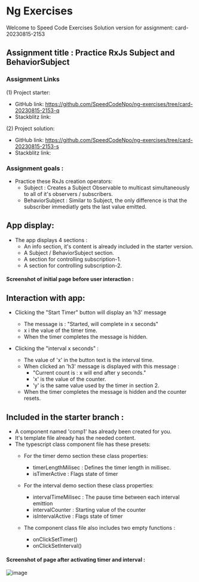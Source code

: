 # Ng Exercises

Welcome to Speed Code Exercises
Solution version for assignment: card-20230815-2153

## Assignment title : Practice RxJs Subject and BehaviorSubject

### Assignment Links
(1) Project starter:
  - GitHub link: https://github.com/SpeedCodeNpo/ng-exercises/tree/card-20230815-2153-q
  - Stackblitz link: 

(2) Project solution:
  - GitHub link: https://github.com/SpeedCodeNpo/ng-exercises/tree/card-20230815-2153-s
  - Stackblitz link: 

### Assignment goals :
- Practice these RxJs creation operators:
    - Subject : Creates a Subject Observable to multicast simultaneously to all of it's observers / subscribers.
    - BehaviorSubject : Similar to Subject, the only difference is that the subscriber immediatly gets the last value emitted.

## App display:
- The app displays 4 sections :
  - An info section, it's content is already included in the starter version.
  - A Subject / BehaviorSubject section.
  - A section for controlling subscription-1.
  - A section for controlling subscription-2.

#### Screenshot of initial page before user interaction :

## Interaction with app:
  - Clicking the "Start Timer" button will display an 'h3' message 
      - The message is :  "Started, will complete in x seconds"
      - x i the value of the timer time.
      - When the timer completes the message is hidden.

  - Clicking the "interval x seconds" : 
      - The value of 'x' in the button text is the interval time.
      - When clicked an 'h3' message is displayed with this message :
        - "Current count is : x will end after y seconds."
        - 'x' is the value of the counter.
        - 'y' is the same value used by the timer in section 2.
      - When the timer completes the message is hidden and the counter resets.


## Included in the starter branch :
- A component named 'comp1' has already been created for you.
- It's template file already has the needed content.
- The typescript class component file has these presets: 
  - For the timer demo section these class properties: 
    - timerLengthMilisec : Defines the timer length in millisec.
    - isTimerActive : Flags state of timer

  - For the interval demo section these class properties: 
    - intervalTimeMilisec : The pause time between each interval emittion
    - intervalCounter : Starting value of the counter
    - isIntervalActive : Flags state of timer

  - The component class file also includes two empty functions :
    - onClickSetTimer()
    - onClickSetInterval()


#### Screenshot of page after activating timer and interval :
![image](https://github.com/SpeedCodeNpo/ng-exercises/assets/132397719/32e9a037-4fcd-4e88-b34a-13cb42673819)

